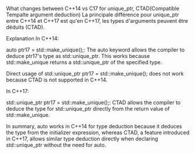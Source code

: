 What changes between C++14 vs C17 for unique_ptr, CTAD(Compatible Tempalte argument deduction)
La principale différence pour unique_ptr entre C++14 et C++17
est qu'en C++17, les types d'arguments peuvent être déduits (CTAD).


Explanation
In C++14:

auto ptr17 = std::make_unique<MyClass>();: The auto keyword allows the compiler to deduce ptr17's type as std::unique_ptr<MyClass>. This works because std::make_unique returns a std::unique_ptr of the specified type.

Direct usage of std::unique_ptr ptr17 = std::make_unique<MyClass>(); does not work because CTAD is not supported in C++14.

In C++17:

std::unique_ptr ptr17 = std::make_unique<MyClass>();: CTAD allows the compiler to deduce the type for std::unique_ptr directly from the return value of std::make_unique.

In summary, auto works in C++14 for type deduction because it deduces the type from the initializer expression, whereas CTAD, a feature introduced in C++17, allows similar type deduction directly when declaring std::unique_ptr without the need for auto.

